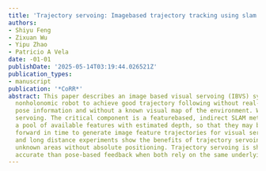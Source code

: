 ```yaml
---
title: 'Trajectory servoing: Imagebased trajectory tracking using slam'
authors:
- Shiyu Feng
- Zixuan Wu
- Yipu Zhao
- Patricio A Vela
date: -01-01
publishDate: '2025-05-14T03:19:44.026521Z'
publication_types:
- manuscript
publication: '*CoRR*'
abstract: This paper describes an image based visual servoing (IBVS) system for a
  nonholonomic robot to achieve good trajectory following without real-time robot
  pose information and without a known visual map of the environment. We call it trajectory
  servoing. The critical component is a featurebased, indirect SLAM method to provide
  a pool of available features with estimated depth, so that they may be propagated
  forward in time to generate image feature trajectories for visual servoing. Short
  and long distance experiments show the benefits of trajectory servoing for navigating
  unknown areas without absolute positioning. Trajectory servoing is shown to be more
  accurate than pose-based feedback when both rely on the same underlying SLAM system.
---
```

